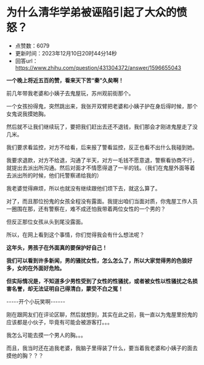 # 为什么清华学弟被诬陷引起了大众的愤怒？
- 点赞数：6079
- 更新时间：2023年12月10日20时44分14秒
- 回答url：https://www.zhihu.com/question/431304372/answer/1596655043
<body>
 <p data-pid="SC5OsqFb"><b>一个晚上将近五百的赞，看来天下苦“秦”久矣啊！</b></p>
 <p data-pid="MWSbkrih">前几年带我老婆和小姨子去鬼屋玩，苏州观前街那个。</p>
 <p data-pid="SOwSOiGb">一个女孩扮得鬼，突然跳出来，我张开双臂把老婆和小姨子护在身后得时候，那个女鬼说我摸她胸。</p>
 <p data-pid="a9ci9TDh">然后就不让我们继续玩了，要把我们赶出去还不退钱，我们那会才刚进鬼屋走了没几米。</p>
 <p data-pid="vt5_KN4S">我们要求看监控，对方不给看，后来报了警看监控，反正也看不出什么我碰到她。</p>
 <p data-pid="DIHMZb2j">我要求退款，对方不给退，沟通了半天，对方一毛钱不愿意退，警察看协商不行，就提出去派出所沟通。然后对面才不情愿得退了一半的钱。（我们在鬼屋外面等着去派出所的时候，他们托警察递给我的）</p>
 <p data-pid="VliuRupm">我老婆觉得麻烦，所以也就没有继续跟他们烦下去，就这么算了。</p>
 <p data-pid="KGqOkCHw">对了，而且那位扮鬼的女孩全程没有露面。我提出咱们当面对质，你鬼屋工作人员一圈围在那，还有警察在，难不成还怕我带着两位女性的一个男的？</p>
 <p data-pid="O2-12PJb">但反正那位女孩从头到尾没露面。</p>
 <p data-pid="k7JKjxHw">所以，在网上看到这个事情，你们觉得我会有什么想法呢？</p>
 <p data-pid="OaRpL0nw"><b>这年头，男孩子在外面真的要保护好自己！</b></p>
 <p data-pid="S-4pHDMD"><b>我们可以看到许多新闻，男的骚扰女性，怎么怎么了，所以大家觉得男的色狼好多，女的在外面好危险。</b></p>
 <p data-pid="-e_ZdolN"><b>但实际情况是，不知道多少男性受到了女性的性骚扰，或者被女性以性骚扰之名损害名誉，却无法证明自己得清白，蒙受不白之冤！</b></p>
 <p data-pid="8r3uRNTE">-----开个小玩笑啊------</p>
 <p data-pid="NIkO-chn">刚在跟网友们在评论区聊，然后就想到，其实在此之前，我一直以为鬼屋里扮鬼的应该都是小伙子，毕竟有可能会被游客打。。。</p>
 <p data-pid="69HNVDVt">我怎么可能去摸一个男人的胸。。。</p>
 <p data-pid="KsQI9UoV">而且，我当时还在追我老婆，我脑子里得装了什么，要当着我老婆和小姨子的面去摸他的胸？？？</p>
</body>